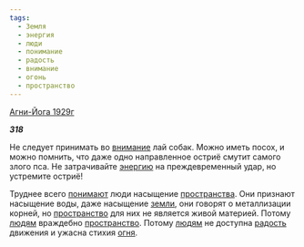 ```yaml
---
tags:
  - Земля
  - энергия
  - люди
  - понимание
  - радость
  - внимание
  - огонь
  - пространство
---
```

[Агни-Йога 1929г](https://127.0.0.1:4002/agni/1929)

___318___

Не следует принимать во [внимание](../../../tags/#внимание) лай собак. Можно иметь посох, и можно помнить, что даже одно направленное остриё смутит самого злого пса. Не затрачивайте [энергию](../../../tags/#энергия) на преждевременный удар, но устремите остриё!   

Труднее всего [понимают](../../../tags/#понимание) люди насыщение [пространства](../../../tags/#[пространство](../../../tags/#пространство)). Они признают насыщение воды, даже насыщение [земли](../../../tags/#Земля), они говорят о металлизации корней, но [пространство](../../../tags/#пространство) для них не является живой материей. Потому [людям](../../../tags/#люди) враждебно [пространство](../../../tags/#пространство). Потому [людям](../../../tags/#люди) не доступна [радость](../../../tags/#радость) движения и ужасна стихия [огня](../../../tags/#огонь).